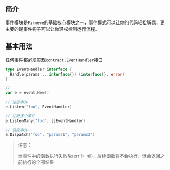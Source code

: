 ## 简介

事件模块是`Firmeve`的基础核心模块之一，事件模式可以让你的代码轻松解偶，更主要的是事件钩子可以让你轻松控制运行流程。



## 基本用法

任何事件都必须实现`contract.EventHandler`接口

```go
type EventHandler interface {
  Handle(params ...interface{}) (interface{}, error)
}
```



```go
// 
var e = event.New()

// 注册事件
e.Listen("foo", EventHandler)

// 注册多个事件
e.ListenMany("foo", []EventHandler)

// 调度事件
e.Dispatch("foo", "params1", "params2")
```

> 注意：
>
> 当事件中的函数执行失败后(err != nil)，后续函数将不会执行，但会返回之前执行的全部结果